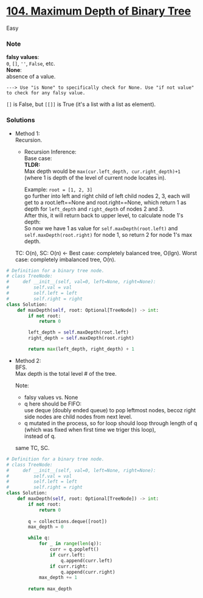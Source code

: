 # [104. Maximum Depth of Binary Tree](https://leetcode.com/problems/maximum-depth-of-binary-tree/description/?envType=study-plan-v2&envId=top-interview-150)

Easy

### Note

**falsy values**: \
`0`, `[]`, `''`, `False`, etc.\
**None**: \
absence of a value.

    ---> Use "is None" to specifically check for None. Use "if not value" to check for any falsy value.

`[]` is False, but `[[]]` is True (it's a list with a list as element).

### Solutions

- Method 1:\
  Recursion.
  - Recursion Inference:\
    Base case: \
    **TLDR:** \
    Max depth would be `max(cur.left_depth, cur.right_depth)+1` (where 1 is depth of the level of current node locates in).

    Example: `root = [1, 2, 3]`\
    go further into left and right child of left child nodes 2, 3, each will get to a root.left==None and root.right==None, which return 1 as depth for `left_depth` and `right_depth` of nodes 2 and 3.\
    After this, it will return back to upper level, to calculate node 1's depth:\
    So now we have 1 as value for `self.maxDepth(root.left)` and `self.maxDepth(root.right)` for node 1, so return 2 for node 1's max depth.

   TC: O(n), SC: O(n)  <- Best case: completely balanced tree, O(lgn). Worst case: completely imbalanced tree, O(n).
```python
# Definition for a binary tree node.
# class TreeNode:
#     def __init__(self, val=0, left=None, right=None):
#         self.val = val
#         self.left = left
#         self.right = right
class Solution:
    def maxDepth(self, root: Optional[TreeNode]) -> int:
        if not root:
            return 0

        left_depth = self.maxDepth(root.left)
        right_depth = self.maxDepth(root.right)

        return max(left_depth, right_depth) + 1
```

- Method 2:\
  BFS.\
  Max depth is the total level # of the tree.

  Note:
  - falsy values vs. None
  - q here should be FIFO:\
    use deque (doubly ended queue) to pop leftmost nodes, becoz right side nodes are child nodes from next level.
  - q mutated in the process, so for loop should loop through length of q (which was fixed when first time we triger this loop),\
    instead of q.

  same TC, SC.
```python
# Definition for a binary tree node.
# class TreeNode:
#     def __init__(self, val=0, left=None, right=None):
#         self.val = val
#         self.left = left
#         self.right = right
class Solution:
    def maxDepth(self, root: Optional[TreeNode]) -> int:
        if not root:
            return 0
        
        q = collections.deque([root])
        max_depth = 0

        while q:
            for _ in range(len(q)):
                curr = q.popleft()
                if curr.left:
                    q.append(curr.left)
                if curr.right:
                    q.append(curr.right)
            max_depth += 1
        
        return max_depth
```

